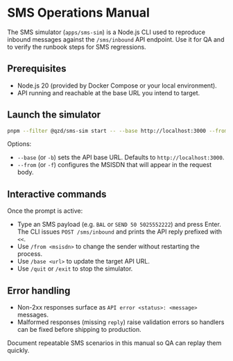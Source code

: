 # SMS Operations Manual

The SMS simulator (`apps/sms-sim`) is a Node.js CLI used to reproduce inbound
messages against the `/sms/inbound` API endpoint. Use it for QA and to verify the
runbook steps for SMS regressions.

## Prerequisites

- Node.js 20 (provided by Docker Compose or your local environment).
- API running and reachable at the base URL you intend to target.

## Launch the simulator

```bash
pnpm --filter @qzd/sms-sim start -- --base http://localhost:3000 --from 5025551000
```

Options:

- `--base` (or `-b`) sets the API base URL. Defaults to `http://localhost:3000`.
- `--from` (or `-f`) configures the MSISDN that will appear in the request body.

## Interactive commands

Once the prompt is active:

- Type an SMS payload (e.g. `BAL` or `SEND 50 5025552222`) and press Enter. The
  CLI issues `POST /sms/inbound` and prints the API reply prefixed with `<<`.
- Use `/from <msisdn>` to change the sender without restarting the process.
- Use `/base <url>` to update the target API URL.
- Use `/quit` or `/exit` to stop the simulator.

## Error handling

- Non-2xx responses surface as `API error <status>: <message>` messages.
- Malformed responses (missing `reply`) raise validation errors so handlers can
  be fixed before shipping to production.

Document repeatable SMS scenarios in this manual so QA can replay them quickly.
